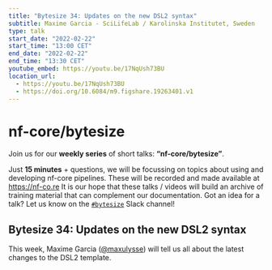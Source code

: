 ```yaml
---
title: "Bytesize 34: Updates on the new DSL2 syntax"
subtitle: Maxime Garcia - SciLifeLab / Karolinska Institutet, Sweden
type: talk
start_date: "2022-02-22"
start_time: "13:00 CET"
end_date: "2022-02-22"
end_time: "13:30 CET"
youtube_embed: https://youtu.be/17NqUsh73BU
location_url:
  - https://youtu.be/17NqUsh73BU
  - https://doi.org/10.6084/m9.figshare.19263401.v1
---
```


# nf-core/bytesize

Join us for our **weekly series** of short talks: **“nf-core/bytesize”**.

Just **15 minutes** + questions, we will be focussing on topics about using and developing nf-core pipelines.
These will be recorded and made available at <https://nf-co.re>
It is our hope that these talks / videos will build an archive of training material that can complement our documentation. Got an idea for a talk? Let us know on the [`#bytesize`](https://nfcore.slack.com/channels/bytesize) Slack channel!

## Bytesize 34: Updates on the new DSL2 syntax

This week, Maxime Garcia ([@maxulysse](https://github.com/maxulysse)) will tell us all about the latest changes to the DSL2 template.
